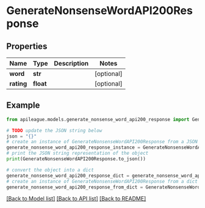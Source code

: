# GenerateNonsenseWordAPI200Response


## Properties

Name | Type | Description | Notes
------------ | ------------- | ------------- | -------------
**word** | **str** |  | [optional] 
**rating** | **float** |  | [optional] 

## Example

```python
from apileague.models.generate_nonsense_word_api200_response import GenerateNonsenseWordAPI200Response

# TODO update the JSON string below
json = "{}"
# create an instance of GenerateNonsenseWordAPI200Response from a JSON string
generate_nonsense_word_api200_response_instance = GenerateNonsenseWordAPI200Response.from_json(json)
# print the JSON string representation of the object
print(GenerateNonsenseWordAPI200Response.to_json())

# convert the object into a dict
generate_nonsense_word_api200_response_dict = generate_nonsense_word_api200_response_instance.to_dict()
# create an instance of GenerateNonsenseWordAPI200Response from a dict
generate_nonsense_word_api200_response_from_dict = GenerateNonsenseWordAPI200Response.from_dict(generate_nonsense_word_api200_response_dict)
```
[[Back to Model list]](../README.md#documentation-for-models) [[Back to API list]](../README.md#documentation-for-api-endpoints) [[Back to README]](../README.md)


